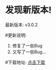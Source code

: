 # 发现新版本!
最新版本: v3.0.2

#更新说明:
1. 修复了一些Bug
2. 又写了一些Bug...

#下载地址:
<a  href="https://raw.githubusercontent.com/FIFCOM/FHosts/master/FHosts_Installer.exe">点击下载</font>
